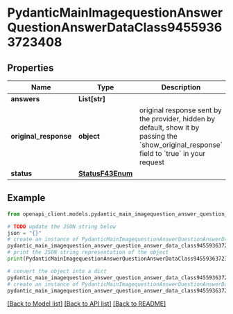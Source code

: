 # PydanticMainImagequestionAnswerQuestionAnswerDataClass94559363723408


## Properties

Name | Type | Description | Notes
------------ | ------------- | ------------- | -------------
**answers** | **List[str]** |  | [optional] 
**original_response** | **object** | original response sent by the provider, hidden by default, show it by passing the &#x60;show_original_response&#x60; field to &#x60;true&#x60; in your request | [optional] 
**status** | [**StatusF43Enum**](StatusF43Enum.md) |  | 

## Example

```python
from openapi_client.models.pydantic_main_imagequestion_answer_question_answer_data_class94559363723408 import PydanticMainImagequestionAnswerQuestionAnswerDataClass94559363723408

# TODO update the JSON string below
json = "{}"
# create an instance of PydanticMainImagequestionAnswerQuestionAnswerDataClass94559363723408 from a JSON string
pydantic_main_imagequestion_answer_question_answer_data_class94559363723408_instance = PydanticMainImagequestionAnswerQuestionAnswerDataClass94559363723408.from_json(json)
# print the JSON string representation of the object
print(PydanticMainImagequestionAnswerQuestionAnswerDataClass94559363723408.to_json())

# convert the object into a dict
pydantic_main_imagequestion_answer_question_answer_data_class94559363723408_dict = pydantic_main_imagequestion_answer_question_answer_data_class94559363723408_instance.to_dict()
# create an instance of PydanticMainImagequestionAnswerQuestionAnswerDataClass94559363723408 from a dict
pydantic_main_imagequestion_answer_question_answer_data_class94559363723408_form_dict = pydantic_main_imagequestion_answer_question_answer_data_class94559363723408.from_dict(pydantic_main_imagequestion_answer_question_answer_data_class94559363723408_dict)
```
[[Back to Model list]](../README.md#documentation-for-models) [[Back to API list]](../README.md#documentation-for-api-endpoints) [[Back to README]](../README.md)


